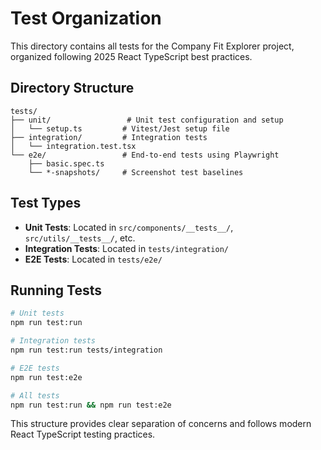 # Test Organization

This directory contains all tests for the Company Fit Explorer project, organized following 2025 React TypeScript best practices.

## Directory Structure

```
tests/
├── unit/                 # Unit test configuration and setup
│   └── setup.ts         # Vitest/Jest setup file
├── integration/         # Integration tests
│   └── integration.test.tsx
└── e2e/                 # End-to-end tests using Playwright
    ├── basic.spec.ts
    └── *-snapshots/     # Screenshot test baselines
```

## Test Types

- **Unit Tests**: Located in `src/components/__tests__/`, `src/utils/__tests__/`, etc.
- **Integration Tests**: Located in `tests/integration/`  
- **E2E Tests**: Located in `tests/e2e/`

## Running Tests

```bash
# Unit tests
npm run test:run

# Integration tests  
npm run test:run tests/integration

# E2E tests
npm run test:e2e

# All tests
npm run test:run && npm run test:e2e
```

This structure provides clear separation of concerns and follows modern React TypeScript testing practices.